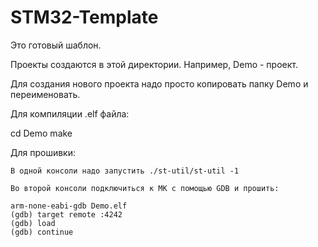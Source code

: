 STM32-Template
==============

Это готовый шаблон.

Проекты создаются в этой директории. Например, Demo - проект.

Для создания нового проекта надо просто копировать папку Demo и переименовать.


Для компиляции .elf файла:

cd Demo
make


Для прошивки:

	В одной консоли надо запустить ./st-util/st-util -1

	Во второй консоли подключиться к МК с помощью GDB и прошить:

	arm-none-eabi-gdb Demo.elf
	(gdb) target remote :4242
	(gdb) load
	(gdb) continue
